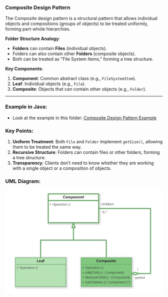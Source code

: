 ### Composite Design Pattern

The Composite design pattern is a structural pattern that allows individual objects and compositions (groups of objects) to be treated uniformly, forming part-whole hierarchies.

**Folder Structure Analogy**:
- **Folders** can contain **Files** (individual objects).
- Folders can also contain other **Folders** (composite objects).
- Both can be treated as "File System Items," forming a tree structure.

**Key Components**:
1. **Component**: Common abstract class (e.g., `FileSystemItem`).
2. **Leaf**: Individual objects (e.g., `File`).
3. **Composite**: Objects that can contain other objects (e.g., `Folder`).

---

### Example in Java:
- Look at the example in this folder: [Composite Design Pattern Example](composite)

### Key Points:
1. **Uniform Treatment**: Both `File` and `Folder` implement `getSize()`, allowing them to be treated the same way.
2. **Recursive Structure**: Folders can contain files or other folders, forming a tree structure.
3. **Transparency**: Clients don’t need to know whether they are working with a single object or a composition of objects.

### UML Diagram:

![Composite Design Pattern](Composite-Design-Pattern.jpg)

